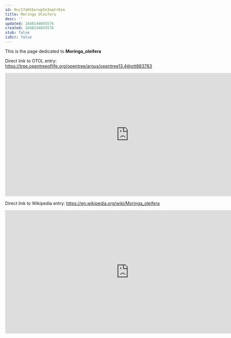 ```yaml
---
id: 0nz17ahhborwp5n3oqtr0im
title: Moringa Oleifera
desc: ''
updated: 1648144045576
created: 1648144045576
stub: false
isDir: false
---
```

This is the page dedicated to **Moringa_oleifera**


Direct link to OTOL entry: https://tree.opentreeoflife.org/opentree/argus/opentree13.4@ott883783



<html>
    <body>
    <iframe src="https://tree.opentreeoflife.org/opentree/argus/opentree13.4@ott883783"
    width="800" height="400" frameborder="0" allowfullscreen> </iframe>
    </body>
</html>
    


Direct link to Wikipedia entry: https://en.wikipedia.org/wiki/Moringa_oleifera



<html>
    <body>
    <iframe src="https://en.wikipedia.org/wiki/Moringa_oleifera"
    width="800" height="400" frameborder="0" allowfullscreen> </iframe>
    </body>
</html>
    
